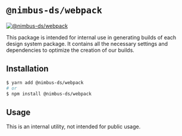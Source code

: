 # `@nimbus-ds/webpack`

[![@nimbus-ds/webpack](https://img.shields.io/npm/v/@nimbus-ds/webpack?label=%40nimbus-ds%2Fwebpack)](https://www.npmjs.com/package/@nimbus-ds/webpack)

This package is intended for internal use in generating builds of each design system package. It contains all the necessary settings and dependencies to optimize the creation of our builds.

## Installation

```sh
$ yarn add @nimbus-ds/webpack
# or
$ npm install @nimbus-ds/webpack
```

## Usage

This is an internal utility, not intended for public usage.
